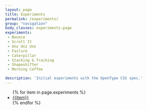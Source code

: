 ```yaml
---
layout: page
title: Experiments
permalink: /experiments/
group: "navigation"
body_classes: experiments-page
experiments: 
 - Bounce
 - Scroll It
 - Unz Unz Unz
 - Failure
 - Caterpillar
 - Stacking & Tracking
 - Shapeshifter
 - Morning Coffee

description: 'Initial experiments with the OpenType CSS spec.'
---
```

<div class="experiment-list-container">
	<ul class="experiment-list">
		{% for item in page.experiments %}
		<li class="experiment-item"><a href="/experiment-{{forloop.index}}" class="experiment-link">{{item}}</a></li>
		{% endfor %}
	</ul>
</div>
